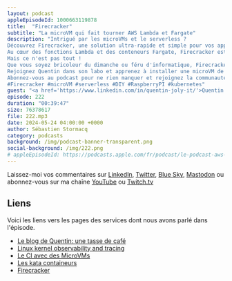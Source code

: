 ```yaml
---
layout: podcast
appleEpisodeId: 1000663119878
title:  "Firecracker"
subtitle: "La microVM qui fait tourner AWS Lambda et Fargate"
description: "Intrigué par les microVMs et le serverless ?
Découvrez Firecracker, une solution ultra-rapide et simple pour vos applications serverless et bien plus encore !
Au cœur des fonctions Lambda et des conteneurs Fargate, Firecracker est une technologie incontournable pour les développeurs et les passionnés d'infrastructure.
Mais ce n'est pas tout !
Que vous soyez bricoleur du dimanche ou féru d'informatique, Firecracker vous ouvre les portes d'un monde de possibilités.
Rejoignez Quentin dans son labo et apprenez à installer une microVM de A à Z, à lui monter un disque dur, à la connecter au réseau et bien plus encore !
Abonnez-vous au podcast pour ne rien manquer et rejoignez la communauté des passionnés de technologie et de cloud !
#Firecracker #microVM #serverless #DIY #RaspberryPI #kubernetes"
guest: "<a href='https://www.linkedin.com/in/quentin-joly-it/'>Quentin ☕️ Joly</a>, Admin systèmes et réseaux"
episode: 222
duration: "00:39:47" 
size: 76378617
file: 222.mp3
date: 2024-05-24 04:00:00 +0000
author: Sébastien Stormacq
category: podcasts
background: /img/podcast-banner-transparent.png
social-background: /img/222.png
# appleEpisodeId: https://podcasts.apple.com/fr/podcast/le-podcast-aws-en-français/id1452118442
---
```


Laissez-moi vos commentaires sur [LinkedIn](https://www.linkedin.com/in/sebastienstormacq/), [Twitter](https://twitter.com/sebsto), [Blue Sky](https://bsky.app/profile/sebsto.bsky.social), [Mastodon](https://awscommunity.social/@sebsto) ou abonnez-vous sur ma chaîne [YouTube](https://www.youtube.com/sebsto) ou [Twitch.tv](https://www.twitch.tv/sebAWS)

## Liens

Voici les liens vers les pages des services dont nous avons parlé dans l'épisode.

- [Le blog de Quentin: une tasse de café](https://une-tasse-de.cafe/blog/firecracker/)
- [Linux kernel observability and tracing](https://ebpf.io/)
- [Le CI avec des MicroVMs](https://blog.alexellis.io/blazing-fast-ci-with-microvms/)
- [Les kata containeurs](https://katacontainers.io/)
- [Firecracker](https://firecracker-microvm.github.io/)